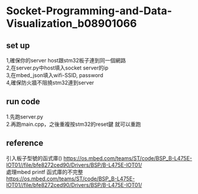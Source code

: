# Socket-Programming-and-Data-Visualization_b08901066


## set up
1,確保你的server host跟stm32板子連到同一個網路\
2,在server.py中host填入socket server的ip\
3,在mbed_json填入wifi-SSID, password\
4,確保防火牆不阻撓stm32連到server




## run code
1.先跑server.py\
2.再跑main.cpp，之後重複按stm32的reset鍵 就可以重跑

## reference
引入板子型號的函式庫() https://os.mbed.com/teams/ST/code/BSP_B-L475E-IOT01//file/bfe8272ced90/Drivers/BSP/B-L475E-IOT01/ \
處理mbed printf 函式庫的不完整 https://os.mbed.com/teams/ST/code/BSP_B-L475E-IOT01//file/bfe8272ced90/Drivers/BSP/B-L475E-IOT01/ 

